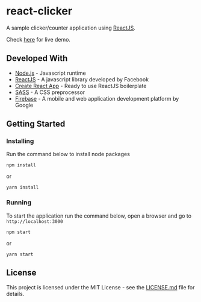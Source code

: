 # react-clicker

A sample clicker/counter application using [ReactJS](https://reactjs.org/).

Check [here](https://react-clicker-sample.web.app/) for live demo.

## Developed With

- [Node.js](https://nodejs.org/en/) - Javascript runtime
- [ReactJS](https://reactjs.org/) - A javascript library developed by Facebook
- [Create React App](https://facebook.github.io/create-react-app/) - Ready to use ReactJS boilerplate
- [SASS](https://sass-lang.com/) - A CSS preprocessor
- [Firebase](https://firebase.google.com/) - A mobile and web application development platform by Google

## Getting Started

### Installing

Run the command below to install node packages

```
npm install
```

or

```
yarn install
```

### Running

To start the application run the command below, open a browser and go to `http://localhost:3000`

```
npm start
```

or

```
yarn start
```

## License

This project is licensed under the MIT License - see the [LICENSE.md](LICENSE.md) file for details.
